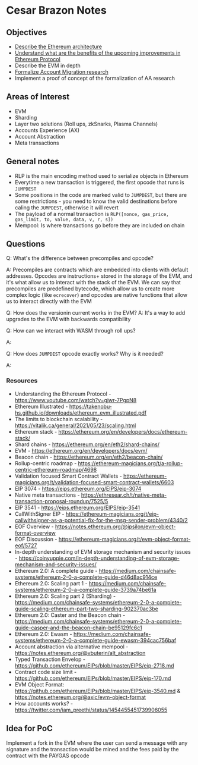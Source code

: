 # Cesar Brazon Notes

## Objectives

- [Describe the Ethereum architecture](./1_ethereum-architecture.md)
- [Understand what are the benefits of the upcoming improvements in Ethereum Protocol](./2_benefits-ethereum-upgrades.md)
- Describe the EVM in depth
- [Formalize Account Migration research](./4_account-migration.md)
- Implement a proof of concept of the formalization of AA research

## Areas of Interest

- EVM
- Sharding
- Layer two solutions (Roll ups, zkSnarks, Plasma Channels)
- Accounts Experience (AX)
- Account Abstraction
- Meta transactions

## General notes

- RLP is the main encoding method used to serialize objects in Ethereum
- Everytime a new transaction is triggered, the first opcode that runs is `JUMPDEST`
- Some positions in the code are marked valid to `JUMPDEST`, but there are some restrictions - you need to know the valid destinations before caling the `JUMPDEST`, otherwise it will revert
- The payload of a normal transaction is `RLP([nonce, gas_price, gas_limit, to, value, data, v, r, s])`
- Mempool: Is where transactions go before they are included on chain


## Questions

Q: What's the difference between precompiles and opcode?

A: Precompiles are contracts which are embedded into clients with default addresses. Opcodes are instructions+ stored in the storage of the EVM, and it's what allow us to interact with the stack of the EVM.
We can say that precompiles are predefined bytecode, which allow us to create more complex logic (like `ecrecover`) and opcodes are native functions that allow us to interact directly with the EVM

Q: How does the versionin current works in the EVM?
A: It's a way to add upgrades to the EVM with backwards compatibility

Q: How can we interact with WASM through roll ups?

A:

Q: How does `JUMPDEST` opcode exactly works? Why is it needed?

A:


### Resources

- Understanding the Ethereum Protocol - https://www.youtube.com/watch?v=gjwr-7PgpN8
- Ethereum Illustrated - https://takenobu-hs.github.io/downloads/ethereum_evm_illustrated.pdf
- The limits to blockchain scalability - https://vitalik.ca/general/2021/05/23/scaling.html
- Ethereum stack - https://ethereum.org/en/developers/docs/ethereum-stack/
- Shard chains - https://ethereum.org/en/eth2/shard-chains/
- EVM - https://ethereum.org/en/developers/docs/evm/
- Beacon chain - https://ethereum.org/en/eth2/beacon-chain/
- Rollup-centric roadmap - https://ethereum-magicians.org/t/a-rollup-centric-ethereum-roadmap/4698
- Validation focused Smart Contract Wallets - https://ethereum-magicians.org/t/validation-focused-smart-contract-wallets/6603
- EIP 3074 - https://eips.ethereum.org/EIPS/eip-3074
- Native meta transactions - https://ethresear.ch/t/native-meta-transaction-proposal-roundup/7525/5
- EIP 3541 - https://eips.ethereum.org/EIPS/eip-3541
- CallWithSigner EIP - https://ethereum-magicians.org/t/eip-callwithsigner-as-a-potential-fix-for-the-msg-sender-problem/4340/2
- EOF Overview - https://notes.ethereum.org/@ipsilon/evm-object-format-overview
- EOF Discussion - https://ethereum-magicians.org/t/evm-object-format-eof/5727
- In-depth understanding of EVM storage mechanism and security issues - https://coinyuppie.com/in-depth-understanding-of-evm-storage-mechanism-and-security-issues/
- Ethereum 2.0: A complete guide - https://medium.com/chainsafe-systems/ethereum-2-0-a-complete-guide-d46d8ac914ce
- Ethereum 2.0: Scaling part 1 - https://medium.com/chainsafe-systems/ethereum-2-0-a-complete-guide-3739a74be61a
- Ethereum 2.0: Scaling part 2 (Sharding) - https://medium.com/chainsafe-systems/ethereum-2-0-a-complete-guide-scaling-ethereum-part-two-sharding-902370ac3be
- Ethereum 2.0: Caster and the Beacon chain - https://medium.com/chainsafe-systems/ethereum-2-0-a-complete-guide-casper-and-the-beacon-chain-be95129fc6c1
- Ethereum 2.0: Ewasm - https://medium.com/chainsafe-systems/ethereum-2-0-a-complete-guide-ewasm-394cac756baf
- Account abstraction via alternative mempool - https://notes.ethereum.org/@vbuterin/alt_abstraction
- Typed Transaction Envelop - https://github.com/ethereum/EIPs/blob/master/EIPS/eip-2718.md
- Contract code size limit - https://github.com/ethereum/EIPs/blob/master/EIPS/eip-170.md
- EVM Object Format: https://github.com/ethereum/EIPs/blob/master/EIPS/eip-3540.md & https://notes.ethereum.org/@axic/evm-object-format
- How accounts works? - https://twitter.com/iam_preethi/status/1454455451739906055


## Idea for PoC

Implement a fork in the EVM where the user can send a message with any signature and the transaction would be mined and the fees paid by the contract with the PAYGAS opcode